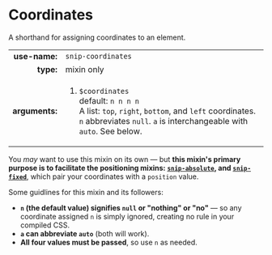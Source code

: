 # Coordinates

A shorthand for assigning coordinates to an element.

|  |  |
| ---: | --- |
| **use-name:** | `snip-coordinates` |
| **type:** | mixin only |
| **arguments:** | <ol><li>`$coordinates`<br/>default: `n n n n`<br/>A list: `top`, `right`, `bottom`, and `left` coordinates. `n` abbreviates `null`. `a` is interchangeable with `auto`. See below.</li></ol> |

You *may* want to use this mixin on its own &mdash; but **this mixin's primary purpose is to facilitate the positioning mixins: [`snip-absolute`](#absolute), and [`snip-fixed`](#fixed)**, which pair your coordinates with a `position` value.

Some guidlines for this mixin and its followers:

- **`n` (the default value) signifies `null` or "nothing" or "no"** &mdash; so any coordinate assigned `n` is simply ignored, creating no rule in your compiled CSS.
- **`a` can abbreviate `auto`** (both will work).
- **All four values must be passed**, so use `n` as needed.
